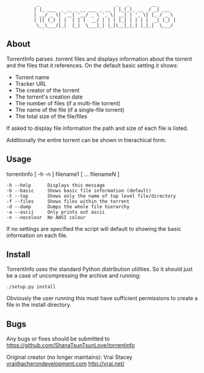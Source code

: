                _                            _   _        __
              | |_ ___  _ __ _ __ ___ _ __ | |_(_)_ __  / _| ___
              | __/ _ \| '__| '__/ _ \ '_ \| __| | '_ \| |_ / _ \
	          | || (_) | |  | | |  __/ | | | |_| | | | |  _| (_) |
	           \__\___/|_|  |_|  \___|_| |_|\__|_|_| |_|_|  \___/



About
-----

TorrentInfo parses .torrent files and displays information about the torrent
and the files that it references. On the default basic setting it shows:

 - Torrent name
 - Tracker URL
 - The creator of the torrent
 - The torrent's creation date
 - The number of files (if a multi-file torrent)
 - The name of the file (if a single-file torrent)
 - The total size of the file/files

If asked to display file information the path and size of each file is 
listed.

Additionally the entire torrent can be shown in hierachical form.

Usage
-----

torrentinfo [ -h -n ] filename1 [ ... filenameN ]

    -h --help      Displays this message
    -b --basic     Shows basic file information (default)
    -t --top       Shows only the name of top level file/directory
    -f --files     Shows files within the torrent
    -d --dump      Dumps the whole file hierarchy
    -a --ascii     Only prints out ascii
    -n --nocolour  No ANSI colour


If no settings are specified the script will default to showing the basic
information on each file.

Install
------

TorrentInfo uses the standard Python distribution utilities. So it should just
be a case of uncompressing the archive and running:

	./setup.py install

Obviously the user running this must have sufficient permissions to create a
file in the install directory.

Bugs
----

Any bugs or fixes should be submitted to 
https://github.com/ShanaTsunTsunLove/torrentinfo

Original creator (no longer maintains):
Vrai Stacey <vrai@acherondevelopment.com>
http://vrai.net/
